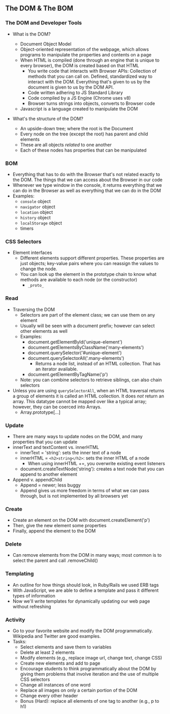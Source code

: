 ## The DOM & The BOM

### The DOM and Developer Tools
* What is the DOM?
  * Document Object Model
  * Object-oriented representation of the webpage, which allows programs to manipulate the properties and contents on a page  
  * When HTML is compiled (done through an engine that is unique to every browser), the DOM is created based on that HTML
    * You write code that interacts with Browser APIs: Collection of methods that you can call on. Defined, standardized way to interact with the DOM. Everything that's given to us by the document is given to us by the DOM API.
    * Code written adhering to JS Standard Library
    * Code compiled by a JS Engine (Chrome uses v8)
    * Browser turns strings into objects, converts to Browser code
  * Javascript is a language created to manipulate the DOM

* What's the structure of the DOM?
  * An upside-down tree; where the root is the Document
  * Every node on the tree (except the root) has parent and child elements
  * These are all objects *related* to one another
  * Each of these nodes has properties that can be manipulated

### BOM
* Everything that has to do with the Browser that's not related exactly to the DOM. The things that we can access about the Browser in our code
* Whenever we type window in the console, it returns everything that we can do in the Browser as well as everything that we can do in the DOM
* Examples:
  * `console` object
  * `navigator` object
  * `location` object
  * `history` object
  * `localStorage` object
  * timers

### CSS Selectors
* Element interfaces
  * Different elements support different properties. These properties are just objects; key-value pairs where you can reassign the values to change the node.
  * You can look up the element in the prototype chain to know what methods are available to each node (or the constructor)
    * `_proto_`

### Read
* Traversing the DOM
  * Selectors are part of the element class; we can use them on any element
  * Usually will be seen with a document prefix; however can select other elements as well
  * Examples:
    * document.getElementById('unique-element')
    * document.getElementsByClassName('many-elements')
    * document.querySelector('#unique-element')
    * document.querySelectorAll('.many-elements')
      * Returns a node list, instead of an HTML collection. That has an iterator available.
    * document.getElementByTagName('p')
  * Note: you can combine selectors to retrieve siblings, can also chain selectors
* Unless you are using ```querySelectorAll```, when an HTML traversal returns a group of elements it is called an HTML collection. It does *not* return an array. This datatype cannot be mapped over like a typical array; however, they can be coerced into Arrays.
  * Array.prototype[...]

### Update
* There are many ways to update nodes on the DOM, and many properties that you can update
* innerText and textContent vs. innerHTML
  * innerText = 'string': sets the inner text of a node
  * innerHTML = ``<h2>string</h2>``: sets the inner HTML of a node
    * When using innerHTML +=, you overwrite existing event listeners
  * document.createTextNode('string'): creates a text node that you can append to another element
* Append v. appendChild
  * Append = newer; less buggy
  * Append gives us more freedom in terms of what we can pass through, but is not implemented by all browsers yet

### Create
* Create an element on the DOM with document.createElement('p')
* Then, give the new element some properties
* Finally, append the element to the DOM

### Delete
* Can remove elements from the DOM in many ways; most common is to select the parent and call .removeChild()

### Templating
* An outline for how things should look, in Ruby/Rails we used ERB tags
* With JavaScript, we are able to define a template and pass it different types of information
* Now we'll write templates for dynamically updating our web page without refreshing

### Activity
* Go to your favorite website and modify the DOM programmatically. Wikipedia and Twitter are good examples.
* Tasks:
  * Select elements and save them to variables
  * Delete at least 2 elements
  * Modify elements (e.g., replace image url, change text, change CSS)
  * Create new elements and add to page
  * Encourage students to think programmatically about the DOM by giving them problems that involve iteration and the use of multiple CSS selectors
  * Change all instances of one word
  * Replace all images on only a certain portion of the DOM
  * Change every other header
  * Bonus (Hard): replace all elements of one tag to another (e.g., p to h1)
